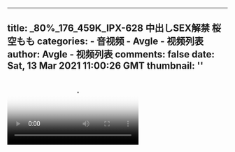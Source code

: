 
---
title: _80%_176_459K_IPX-628 中出しSEX解禁 桜空もも
categories: 
    - 音视频
    - Avgle - 视频列表
author: Avgle - 视频列表
comments: false
date: Sat, 13 Mar 2021 11:00:26 GMT
thumbnail: ''
---

<div>   
<video controls loop poster="https://static-clst.avgle.com/videos/tmb15/499811/1.jpg" src="https://static-clst.avgle.com/videos/tmb15/499811/preview.mp4"></video>  
</div>
            